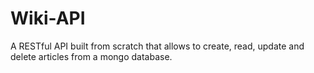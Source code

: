 # Wiki-API
A RESTful API built from scratch that allows to create, read, update and delete articles from a mongo database.
